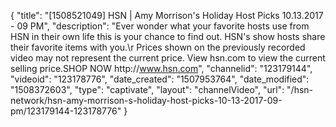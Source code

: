{
    "title": "[1508521049] HSN | Amy Morrison's Holiday Host Picks 10.13.2017 - 09 PM",
    "description": "Ever wonder what your favorite hosts use from HSN in their own life this is your chance to find out. HSN's show hosts share their favorite items with you.\r Prices shown on the previously recorded video may not represent the current price.  View hsn.com to view the current selling price.SHOP NOW http:\/\/www.hsn.com",
    "channelid": "123179144",
    "videoid": "123178776",
    "date_created": "1507953764",
    "date_modified": "1508372603",
    "type": "captivate",
    "layout": "channelVideo",
    "url": "\/hsn-network\/hsn-amy-morrison-s-holiday-host-picks-10-13-2017-09-pm\/123179144-123178776"
}